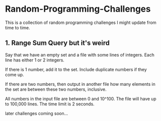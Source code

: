 # Random-Programming-Challenges
This is a collection of random programming challenges I might update from time to time.

## 1. Range Sum Query but it's weird

Say that we have an empty set and a file with some lines of integers. Each line has either 1 or 2 integers.

If there is 1 number, add it to the set. Include duplicate numbers if they come up.

If there are two numbers, then output in another file how many elements in the set are between these two numbers, inclusive.

All numbers in the input file are between 0 and 10^100. The file will have up to 100,000 lines. The time limit is 2 seconds.


later challenges coming soon...
